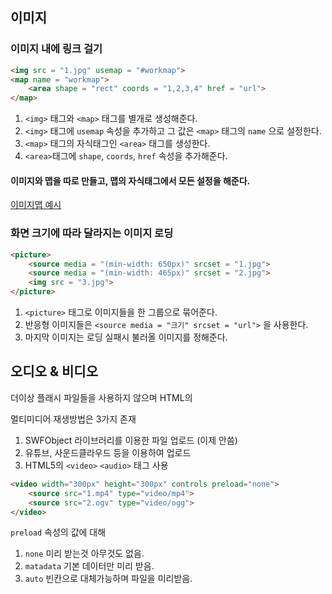 ## 이미지

### 이미지 내에 링크 걸기

```html
<img src = "1.jpg" usemap = "#workmap">
<map name = "workmap">
    <area shape = "rect" coords = "1,2,3,4" href = "url">
</map>
```

1. `<img>` 태그와 `<map>` 태그를 별개로 생성해준다.
2. `<img>` 태그에 `usemap` 속성을 추가하고 그 값은 `<map>` 태그의 `name` 으로 설정한다.
3. `<map>` 태그의 자식태그인 `<area>` 태그를 생성한다.
4. `<area>`태그에 `shape`, `coords`, `href` 속성을 추가해준다.
   
#### 이미지와 맵을 따로 만들고, 맵의 자식태그에서 모든 설정을 해준다.

[이미지맵 예시](https://codepen.io/Junseongpark/pen/XWjPgyp?editors=1100)

### 화면 크기에 따라 달라지는 이미지 로딩

```html
<picture>
    <source media = "(min-width: 650px)" srcset = "1.jpg">
    <source media = "(min-width: 465px)" srcset = "2.jpg">
    <img src = "3.jpg">
</picture>
```

1. `<picture>` 태그로 이미지들을 한 그룹으로 묶어준다.
2. 반응형 이미지들은 `<source media = "크기" srcset = "url">` 을 사용한다.
3. 마지막 이미지는 로딩 실패시 불러올 이미지를 정해준다.




## 오디오 & 비디오

더이상 플래시 파일들을 사용하지 않으며 HTML의 <Audio>, <Video>로 대체.

멀티미디어 재생방법은 3가지 존재
1. SWFObject 라이브러리를 이용한 파일 업로드 (이제 안씀)
2. 유튜브, 사운드클라우드 등을 이용하여 업로드
3. HTML5의 `<video>` `<audio>` 태그 사용

```html
<video width="300px" height="300px" controls preload="none">
    <source src="1.mp4" type="video/mp4">
    <source src="2.ogv" type="video/ogg">
</video>
```

`preload` 속성의 값에 대해
1. `none` 미리 받는것 아무것도 없음.
2. `matadata` 기본 데이터만 미리 받음.
3. `auto` 빈칸으로 대체가능하며 파일을 미리받음.